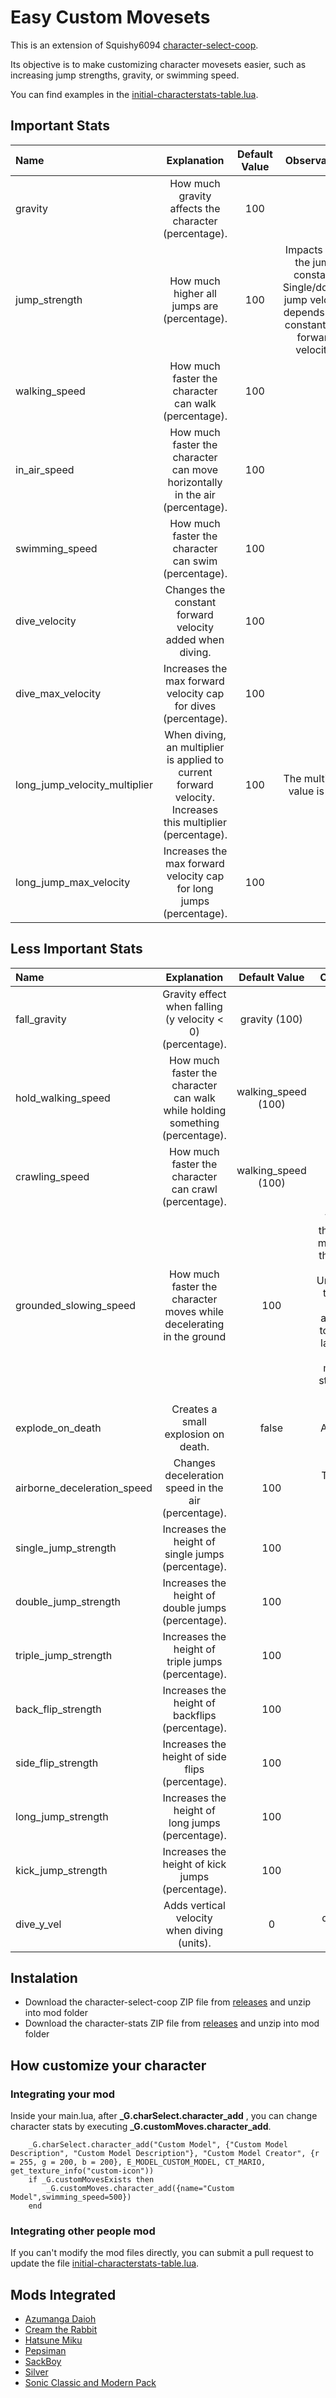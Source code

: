 # Easy Custom Movesets
This is an extension of Squishy6094 [character-select-coop](https://github.com/Squishy6094/character-select-coop). 

Its objective is to make customizing character movesets easier, such as increasing jump strengths, gravity, or swimming speed.

You can find examples in the [initial-characterstats-table.lua](https://github.com/GustavoSasaki/character-stats/blob/main/initial-characterstats-table.lua).


## Important Stats

| Name              | Explanation | Default Value | Observation |
| :---------------- | :------: | :-------: | :-------:|
| gravity       |   How much gravity affects the character (percentage).  | 100 | |
| jump_strength       |   How much higher all jumps are (percentage).  | 100 | Impacts only the jump constant. Single/double jump velocity depends on a constant and forward velocity.|
| walking_speed       |   How much faster the character can walk  (percentage).  | 100 | |
| in_air_speed       |   How much faster the character can move horizontally in the air  (percentage).  | 100 | |
| swimming_speed       |  How much faster the character can swim (percentage).  | 100 | |
| dive_velocity       |   Changes the constant forward velocity added when diving.   | 100 | |
| dive_max_velocity       |   Increases the max forward velocity cap for dives (percentage).  | 100 |  |
| long_jump_velocity_multiplier       |   When diving, an multiplier is applied to current forward velocity. Increases this multiplier (percentage). | 100 | The multiplier value is 1.5|
| long_jump_max_velocity       |  Increases the max forward velocity cap for long jumps (percentage).  | 100 |  |

## Less Important Stats

| Name              | Explanation | Default Value | Observation |
| :---------------- | :------: | :----: | :-------:|
| fall_gravity       |  Gravity effect when falling (y velocity < 0) (percentage).  | gravity (100) | |
| hold_walking_speed       |  How much faster the character can walk while holding something  (percentage). | walking_speed (100) | |
| crawling_speed       |  How much faster the character can crawl (percentage). | walking_speed (100) | |
| grounded_slowing_speed       |  How much faster the character moves while decelerating in the ground | 100 | The higher the value, the more slippery the character feels. Unfortunately, the forward velocity is always reset to zero when landing from a jump, making this stat harder to notice. |
| explode_on_death       |  Creates a small explosion on death.| false | A "troll" stat. |
| airborne_deceleration_speed       |  Changes deceleration speed in the air (percentage). | 100 |	The velocity change is minimal.|
| single_jump_strength       |   	Increases the height of single jumps (percentage). | 100 ||
| double_jump_strength       |   Increases the height of double jumps (percentage). | 100 | |
| triple_jump_strength       |  Increases the height of triple jumps (percentage). | 100 | |
| back_flip_strength       |   Increases the height of backflips (percentage).  | 100 | |
| side_flip_strength       |   Increases the height of side flips (percentage).  | 100 | |
| long_jump_strength       |   Increases the height of long jumps (percentage). | 100 | |
| kick_jump_strength       |   Increases the height of kick jumps (percentage). | 100 | |
| dive_y_vel       |  Adds vertical velocity when diving (units). | 0 |  Normally, diving gives no vertical velocity.|

## Instalation
- Download the character-select-coop ZIP file from [releases](https://github.com/Squishy6094/character-select-coop/releases) and unzip into mod folder
- Download the character-stats ZIP file from [releases](https://github.com/GustavoSasaki/character-stats/releases) and unzip into mod folder


## How customize your character

### Integrating your mod
Inside your main.lua, after **_G.charSelect.character_add** , you can change character stats by executing **_G.customMoves.character_add**.

```
    _G.charSelect.character_add("Custom Model", {"Custom Model Description", "Custom Model Description"}, "Custom Model Creator", {r = 255, g = 200, b = 200}, E_MODEL_CUSTOM_MODEL, CT_MARIO, get_texture_info("custom-icon"))
    if _G.customMovesExists then
        _G.customMoves.character_add({name="Custom Model",swimming_speed=500})
    end
```

### Integrating other people mod
If you can't modify the mod files directly, you can submit a pull request to update the file [initial-characterstats-table.lua](https://github.com/GustavoSasaki/character-stats/blob/main/initial-characterstats-table.lua).


## Mods Integrated
- [Azumanga Daioh](https://mods.sm64coopdx.com/mods/azumanga-daioh-64-pack.205/)
- [Cream the Rabbit](https://mods.sm64coopdx.com/mods/cs-cream-the-rabbit.282/)
- [Hatsune Miku](https://mods.sm64coopdx.com/mods/cs-hatsune-miku.418/)
- [Pepsiman](https://mods.sm64coopdx.com/mods/cs-pepsiman.88/)
- [SackBoy](https://mods.sm64coopdx.com/mods/cs-sackboy.459/)
- [Silver](https://mods.sm64coopdx.com/mods/silver-the-hedgehog-cs.398/)
- [Sonic Classic and Modern Pack](https://mods.sm64coopdx.com/mods/cs-sonic-classic-and-modern-pack.444/)